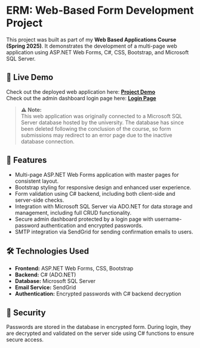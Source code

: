 # ERM: Web-Based Form Development Project

This project was built as part of my **Web Based Applications Course (Spring 2025)**. It demonstrates the development of a multi-page web application using ASP.NET Web Forms, C#, CSS, Bootstrap, and Microsoft SQL Server.  

## 🚀 Live Demo
Check out the deployed web application here: [**Project Demo**](http://e0750442.elmcsis.com/erm/Registration.aspx) <br/>
Check out the admin dashboard login page here: [**Login Page**](http://e0750442.elmcsis.com/ERM/Login.aspx)

> **⚠️ Note:**  
> This web application was originally connected to a Microsoft SQL Server database hosted by the university. The database has since been deleted following the conclusion of the course, so form submissions may redirect to an error page due to the inactive database connection.

## 📌 Features
- Multi-page ASP.NET Web Forms application with master pages for consistent layout.
- Bootstrap styling for responsive design and enhanced user experience.
- Form validation using C# backend, including both client-side and server-side checks.
- Integration with Microsoft SQL Server via ADO.NET for data storage and management, including full CRUD functionality.
- Secure admin dashboard protected by a login page with username-password authentication and encrypted passwords.
- SMTP integration via SendGrid for sending confirmation emails to users.

## 🛠️ Technologies Used
- **Frontend:** ASP.NET Web Forms, CSS, Bootstrap
- **Backend:** C# (ADO.NET)
- **Database:** Microsoft SQL Server
- **Email Service:** SendGrid
- **Authentication:** Encrypted passwords with C# backend decryption

## 🔐 Security
Passwords are stored in the database in encrypted form. During login, they are decrypted and validated on the server side using C# functions to ensure secure access.
